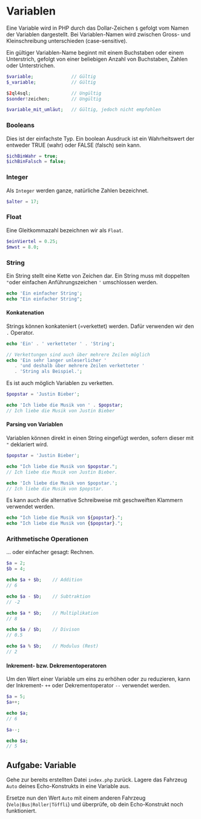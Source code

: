 # Variablen

Eine Variable wird in PHP durch das Dollar-Zeichen `$` gefolgt vom Namen der Variablen dargestellt. Bei Variablen-Namen wird zwischen Gross- und Kleinschreibung unterschieden (case-sensitive).

Ein gültiger Variablen-Name beginnt mit einem Buchstaben oder einem Unterstrich, gefolgt von einer beliebigen Anzahl von Buchstaben, Zahlen oder Unterstrichen.

```php
$variable;              // Gültig
$_variable;             // Gültig

$2ql4sql;               // Ungültig
$sonder!zeichen;        // Ungültig

$variable_mit_umläut;   // Gültig, jedoch nicht empfohlen
```

### Booleans

Dies ist der einfachste Typ. Ein boolean Ausdruck ist ein Wahrheitswert der entweder TRUE (wahr) oder FALSE (falsch) sein kann.

```php
$ichBinWahr = true;
$ichBinFalsch = false;
```

### Integer

Als `Integer` werden ganze, natürliche Zahlen bezeichnet.

```php
$alter = 17;
```

### Float

Eine Gleitkommazahl bezeichnen wir als `Float`.

```php
$einViertel = 0.25;
$mwst = 8.0;
```

### String

Ein String stellt eine Kette von Zeichen dar. Ein String muss mit doppelten `"`oder einfachen Anführungszeichen `'` umschlossen werden.

```php
echo 'Ein einfacher String';
echo "Ein einfacher String";
```

#### Konkatenation

Strings können konkateniert (=verkettet) werden. Dafür verwenden wir den `.` Operator.

```php
echo 'Ein' . ' verketteter ' . 'String';

// Verkettungen sind auch über mehrere Zeilen möglich
echo 'Ein sehr langer unleserlicher '
   . 'und deshalb über mehrere Zeilen verketteter '
   . 'String als Beispiel.';
```

Es ist auch möglich Variablen zu verketten.

```php
$popstar = 'Justin Bieber';

echo 'Ich liebe die Musik von ' . $popstar;
// Ich liebe die Musik von Justin Bieber
```

#### Parsing von Variablen

Variablen können direkt in einen String eingefügt werden, sofern dieser mit `"` deklariert wird.

```php
$popstar = 'Justin Bieber';

echo "Ich liebe die Musik von $popstar.";
// Ich liebe die Musik von Justin Bieber.

echo 'Ich liebe die Musik von $popstar.';
// Ich liebe die Musik von $popstar.
```

Es kann auch die alternative Schreibweise mit geschweiften Klammern verwendet werden.

```php
echo "Ich liebe die Musik von ${popstar}.";
echo "Ich liebe die Musik von {$popstar}.";
```


### Arithmetische Operationen

... oder einfacher gesagt: Rechnen.

```php
$a = 2;
$b = 4;

echo $a + $b;    // Addition
// 6

echo $a - $b;    // Subtraktion
// -2

echo $a * $b;    // Multiplikation
// 8

echo $a / $b;    // Divison
// 0.5

echo $a % $b;    // Modulus (Rest)
// 2

```

#### Inkrement- bzw. Dekrementoperatoren

Um den Wert einer Variable um eins zu erhöhen oder zu reduzieren, kann der Inkrement- `++` oder Dekrementoperator `--` verwendet werden.

```php
$a = 5;
$a++;  

echo $a;
// 6

$a--;

echo $a;
// 5
```

## Aufgabe: Variable

Gehe zur bereits erstellten Datei `index.php` zurück. Lagere das Fahrzeug `Auto` deines Echo-Konstrukts in eine Variable aus.

Ersetze nun den Wert `Auto` mit einem anderen Fahrzeug (`Velo|Bus|Roller|Töffli`) und überprüfe, ob dein Echo-Konstrukt noch funktioniert.